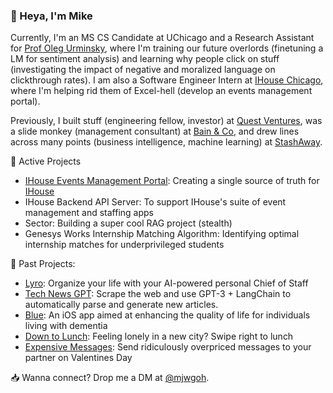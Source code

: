 ### 👋 Heya, I'm Mike

Currently, I'm an MS CS Candidate at UChicago and a Research Assistant for [Prof Oleg Urminsky](https://www.chicagobooth.edu/faculty/directory/u/oleg-urminsky), where I'm training our future overlords (finetuning a LM for sentiment analysis) and learning why people click on stuff (investigating the impact of negative and moralized language on clickthrough rates). I am also a Software Engineer Intern at [IHouse Chicago](https://ihouse.uchicago.edu), where I'm helping rid them of Excel-hell (develop an events management portal).

Previously, I built stuff (engineering fellow, investor) at [Quest Ventures](https://www.questventures.com), was a slide monkey (management consultant) at [Bain & Co](http://bain.com), and drew lines across many points (business intelligence, machine learning) at [StashAway](http://stashaway.com).

🌱 Active Projects
- [IHouse Events Management Portal](https://ihouse-frontend.vercel.app/): Creating a single source of truth for [IHouse](https://ihouse.uchicago.edu)
- IHouse Backend API Server: To support IHouse's suite of event management and staffing apps
- Sector: Building a super cool RAG project (stealth)
- Genesys Works Internship Matching Algorithm: Identifying optimal internship matches for underprivileged students

📜 Past Projects:
- [Lyro](http://trylyro.com): Organize your life with your AI-powered personal Chief of Staff
- [Tech News GPT](https://github.com/mjwgoh/tech-news-gpt): Scrape the web and use GPT-3 + LangChain to automatically parse and generate new articles.
- [Blue](https://github.com/mjwgoh/Blue): An iOS app aimed at enhancing the quality of life for individuals living with dementia
- [Down to Lunch](https://github.com/mjwgoh/Down-to-Lunch): Feeling lonely in a new city? Swipe right to lunch
- [Expensive Messages](https://github.com/mjwgoh/Expensive-Messages): Send ridiculously overpriced messages to your partner on Valentines Day

📥 Wanna connect? Drop me a DM at [@mjwgoh](https://twitter.com/mjwgoh).
